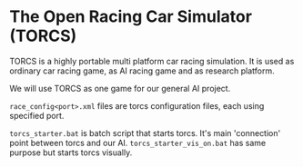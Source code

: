 # The Open Racing Car Simulator (TORCS)
TORCS is a highly portable multi platform car racing simulation. It is used as ordinary car racing game, as AI racing game and as research platform.

We will use TORCS as one game for our general AI project.

`race_config<port>.xml` files are torcs configuration files, each using specified port.

`torcs_starter.bat` is batch script that starts torcs. It's main 'connection' point between torcs and our AI. `torcs_starter_vis_on.bat` has same purpose but starts torcs visually.
